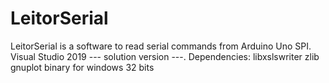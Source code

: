 # LeitorSerial
LeitorSerial is a software to read serial commands from Arduino Uno SPI.
Visual Studio 2019 --- solution version ---.
Dependencies:
  libxslswriter
  zlib
  gnuplot binary for windows 32 bits
